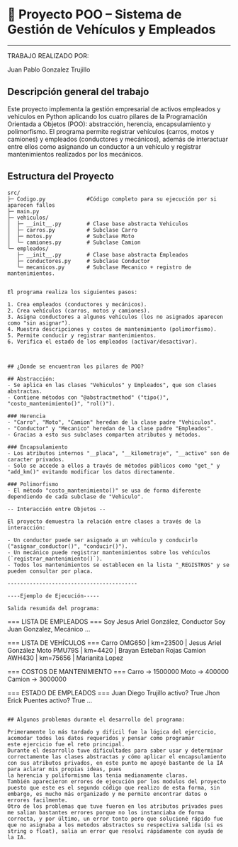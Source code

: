 # 🧭 Proyecto POO – Sistema de Gestión de Vehículos y Empleados
----------------------------------------------------------------
TRABAJO REALIZADO POR:

Juan Pablo Gonzalez Trujillo  

## Descripción general del trabajo
Este proyecto implementa la gestión empresarial de activos empleados y vehiculos en Python aplicando los cuatro pilares de la Programación Orientada a Objetos (POO): abstracción, herencia, encapsulamiento y polimorfismo.
El programa permite registrar vehículos (carros, motos y camiones) y empleados (conductores y mecánicos), además de interactuar entre ellos como asignando un conductor a un vehículo y registrar mantenimientos realizados por los mecánicos.

## Estructura del Proyecto

```
src/
├─ Codigo.py             #Código completo para su ejecución por si aparecen fallos
├─ main.py
├─ vehiculos/
│  ├─ __init__.py        # Clase base abstracta Vehiculos
│  ├─ carros.py          # Subclase Carro
│  ├─ motos.py           # Subclase Moto
│  └─ camiones.py        # Subclase Camion
└─ empleados/
   ├─ __init__.py        # Clase base abstracta Empleados
   ├─ conductores.py     # Subclase Conductor
   └─ mecanicos.py       # Subclase Mecanico + registro de mantenimientos.


El programa realiza los siguientes pasos:

1. Crea empleados (conductores y mecánicos).  
2. Crea vehículos (carros, motos y camiones).  
3. Asigna conductores a algunos vehículos (los no asignados aparecen como "sin asignar"). 
4. Muestra descripciones y costos de mantenimiento (polimorfismo).  
5. Permite conducir y registrar mantenimientos. 
6. Verifica el estado de los empleados (activar/desactivar).



## ¿Donde se encuentran los pilares de POO?

## Abstracción:
- Se aplica en las clases "Vehiculos" y Empleados", que son clases abstractas.
- Contiene métodos con "@abstractmethod" ("tipo()", "costo_mantenimiento()", "rol()").

### Herencia
- "Carro", "Moto", "Camion" heredan de la clase padre "Vehiculos".  
- "Conductor" y "Mecanico" heredan de la clase padre "Empleados".  
- Gracias a esto sus subclases comparten atributos y métodos.

### Encapsulamiento
- Los atributos internos "__placa", "__kilometraje", "__activo" son de caracter privados.  
- Solo se accede a ellos a través de métodos públicos como "get_" y "add_km()" evitando modificar los datos directamente.  

### Polimorfismo
- El método "costo_mantenimiento()" se usa de forma diferente dependiendo de cada subclase de "Vehiculo".  

-- Interacción entre Objetos --

El proyecto demuestra la relación entre clases a través de la interacción:

- Un conductor puede ser asignado a un vehículo y conducirlo ("asignar_conductor()", "conducir()").  
- Un mecánico puede registrar mantenimientos sobre los vehículos (`registrar_mantenimiento()`).  
- Todos los mantenimientos se establecen en la lista "_REGISTROS" y se pueden consultar por placa.

-----------------------------------------

----Ejemplo de Ejecución-----

Salida resumida del programa:

```
=== LISTA DE EMPLEADOS ===
Soy Jesus Ariel González, Conductor
Soy Juan Gonzalez, Mecánico
...

=== LISTA DE VEHÍCULOS ===
Carro OMG650  | km=23500 | Jesus Ariel González
Moto PMU79S   | km=4420  | Brayan Esteban Rojas
Camion AWH430 | km=75656 | Marianita Lopez

=== COSTOS DE MANTENIMIENTO ===
Carro -> 1500000
Moto -> 400000
Camion -> 3000000

=== ESTADO DE EMPLEADOS ===
Juan Diego Trujillo activo? True
Jhon Erick Puentes activo? True
...
```

## Algunos problemas durante el desarrollo del programa:

Primeramente lo más tardado y dificil fue la lógica del ejercicio, acomodar todos los datos requeridos y pensar como programar
este ejercicio fue el reto principal.
Durante el desarrollo tuve dificultades para saber usar y determinar correctamente las clases abstractas y cómo aplicar el encapsulamiento con sus atributos privados, en este punto me apoyé bastante de la IA para aclarar mis propias ideas, pues 
la herencia y poliformismo las tenia medianamente claras.  
También aparecieron errores de ejecución por los modulos del proyecto puesto que este es el segundo código que realizo de esta forma, sin embargo, es mucho más organizado y me permite encontrar datos o errores facilmente. 
Otro de los problemas que tuve fueron en los atributos privados pues me salian bastantes errores porque no los instanciaba de forma correcta, y por último, un error tonto pero que solucioné rápido fue que no asignaba a los metodos abstractos su respectiva salida (si es string o float), salia un error que resolví rápidamente con ayuda de la IA.


